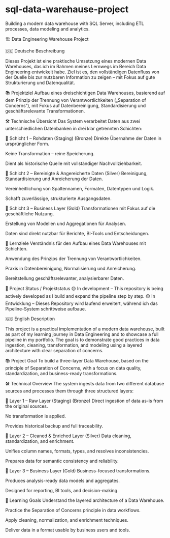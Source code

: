 # sql-data-warehause-project
Building a modern data warehouse with SQL Server, including ETL processes, data modeling and analytics.

🏗️ Data Engineering Warehouse Project

🇩🇪 Deutsche Beschreibung

Dieses Projekt ist eine praktische Umsetzung eines modernen Data Warehouses, das ich im Rahmen meines Lernwegs im Bereich Data Engineering entwickelt habe. Ziel ist es, den vollständigen Datenfluss von der Quelle bis zur nutzbaren Information zu zeigen – mit Fokus auf gute Strukturierung und Datenqualität.

📚 Projektziel
Aufbau eines dreischichtigen Data Warehouses, basierend auf dem Prinzip der Trennung von Verantwortlichkeiten („Separation of Concerns“), mit Fokus auf Datenbereinigung, Standardisierung und geschäftsrelevante Transformationen.

🛠️ Technische Übersicht
Das System verarbeitet Daten aus zwei unterschiedlichen Datenbanken in drei klar getrennten Schichten:

🔹 Schicht 1 – Rohdaten (Staging) (Bronze)
Direkte Übernahme der Daten in ursprünglicher Form.

Keine Transformation – reine Speicherung.

Dient als historische Quelle mit vollständiger Nachvollziehbarkeit.

🔹 Schicht 2 – Bereinigte & Angereicherte Daten (Silver)
Bereinigung, Standardisierung und Anreicherung der Daten.

Vereinheitlichung von Spaltennamen, Formaten, Datentypen und Logik.

Schafft zuverlässige, strukturierte Ausgangsdaten.

🔹 Schicht 3 – Business Layer (Gold)
Transformationen mit Fokus auf die geschäftliche Nutzung.

Erstellung von Modellen und Aggregationen für Analysen.

Daten sind direkt nutzbar für Berichte, BI-Tools und Entscheidungen.

🎯 Lernziele
Verständnis für den Aufbau eines Data Warehouses mit Schichten.

Anwendung des Prinzips der Trennung von Verantwortlichkeiten.

Praxis in Datenbereinigung, Normalisierung und Anreicherung.

Bereitstellung geschäftsrelevanter, analysierbarer Daten.

🚧 Project Status / Projektstatus
🟡 In development – This repository is being actively developed as I build and expand the pipeline step by step.
🟡 In Entwicklung – Dieses Repository wird laufend erweitert, während ich das Pipeline-System schrittweise aufbaue.

🇬🇧 English Description

This project is a practical implementation of a modern data warehouse, built as part of my learning journey in Data Engineering and to showcase a full pipeline in my portfolio. The goal is to demonstrate good practices in data ingestion, cleaning, transformation, and modeling using a layered architecture with clear separation of concerns.

📚 Project Goal
To build a three-layer Data Warehouse, based on the principle of Separation of Concerns, with a focus on data quality, standardization, and business-ready transformations.

🛠️ Technical Overview
The system ingests data from two different database sources and processes them through three structured layers:

🔹 Layer 1 – Raw Layer (Staging) (Bronze)
Direct ingestion of data as-is from the original sources.

No transformation is applied.

Provides historical backup and full traceability.

🔹 Layer 2 – Cleaned & Enriched Layer (Silver)
Data cleaning, standardization, and enrichment.

Unifies column names, formats, types, and resolves inconsistencies.

Prepares data for semantic consistency and reliability.

🔹 Layer 3 – Business Layer (Gold)
Business-focused transformations.

Produces analysis-ready data models and aggregates.

Designed for reporting, BI tools, and decision-making.

🎯 Learning Goals
Understand the layered architecture of a Data Warehouse.

Practice the Separation of Concerns principle in data workflows.

Apply cleaning, normalization, and enrichment techniques.

Deliver data in a format usable by business users and tools.
